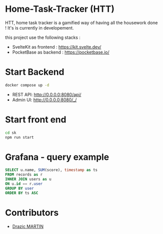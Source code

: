 # Home-Task-Tracker (HTT)

HTT, home task tracker is a gamified way of having all the housework done !
It's is currently in developement.

this project use the following stacks :
- SvelteKit as frontend : https://kit.svelte.dev/
- PocketBase as backend : https://pocketbase.io/

# Start Backend
```bash
docker compose up -d
```
- REST API: http://0.0.0.0:8080/api/
- Admin UI: http://0.0.0.0:8080/_/

# Start front end
```bash
cd sk
npm run start
```

# Grafana - query example

```sql
SELECT u.name, SUM(score), timestamp as ts 
FROM records as r
INNER JOIN users as u
ON u.id == r.user
GROUP BY user
ORDER BY ts ASC
```

# Contributors

- [Drazic MARTIN](https://github.com/drazicmartin)